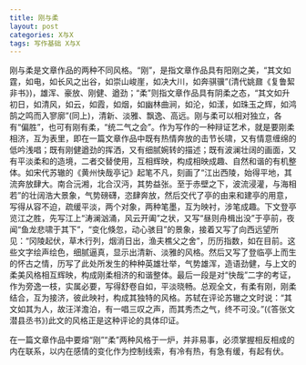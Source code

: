 ```yaml
---
title: 刚与柔
layout: post
categories: X与X
tags: 写作基础 X与X
---
```


刚与柔是文章作品的两种不同风格。“刚”，是指文章作品具有阳刚之美，“其文如霆，如电，如长风之出谷，如崇山峻崖，如决大川，如奔骐骥”(清代姚鼐《复鲁絜非书》)，雄浑、豪放、刚健、遒劲；“柔”则指文章作品具有阴柔之态，“其文如升初日，如清风，如云，如霞，如烟，如幽林曲涧，如沦，如漾，如珠玉之辉，如鸿鹄之鸣而入寥廓”(同上)，清新、淡雅、飘逸、高远。刚与柔可以相对独立，各有“偏胜”，也可有刚有柔，“统二气之会”。作为写作的一种辩证艺术，就是要刚柔相济，互为表里，即在一篇文章作品中既有热情奔放的击节长啸，又有情意缠绵的低吟浅唱；既有刚健遒劲的挥洒，又有细腻婉转的描述；既有波澜壮阔的画面，又有平淡柔和的造境，二者交替使用，互相辉映，构成相映成趣、自然和谐的有机整体。如宋代苏辙的《黄州快哉亭记》起笔不凡，刻画了“江出西陵，始得平地，其流奔放肆大。南合沅湘，北合汉沔，其势益张。至于赤壁之下，波流浸灌，与海相若”的壮阔浩大景象，气势磅礴，恣肆奔放，然后交代了亭的由来和建亭的用意，写得从容不迫，疏缓平淡，两个对象，两种笔墨，互为映衬，涉笔成趣。下文登亭览江之胜，先写江上“涛澜汹涌，风云开阖”之状，又写“昼则舟楫出没”于亭前，夜闻“鱼龙悲啸于其下”，“变化倏忽，动心骇目”的景象，接着又写了向西远望所见：“冈陵起伏，草木行列，烟消日出，渔夫樵父之舍”，历历指数，如在目前。这些文字绘声绘色，细腻逼真，显示出清新、淡雅的风格。然后又写了登临亭上而生的怀古之情，历写了此处所发生的种种英雄壮举，气势雄浑，造语劲健，与上文的柔美风格相互辉映，构成刚柔相济的和谐整体。最后一段是对“快哉”二字的考证，作为旁逸一枝，实属必要，写得舒卷自如，平淡晓畅。总观全文，有柔有刚，刚柔结合，互为接济，彼此映衬，构成其独特的风格。苏轼在评论苏辙之文时说：“其文如其为人，故汪洋澹泊，有一唱三叹之声，而其秀杰之气，终不可没。”(《答张文潜县丞书》)此文的风格正是这种评论的具体印证。

在一篇文章作品中要熔“刚”“柔”两种风格于一炉，并非易事，必须掌握相反相成的内在联系，以内在感情的变化作为控制线索，有冷有热，有急有缓，有起有伏。 
